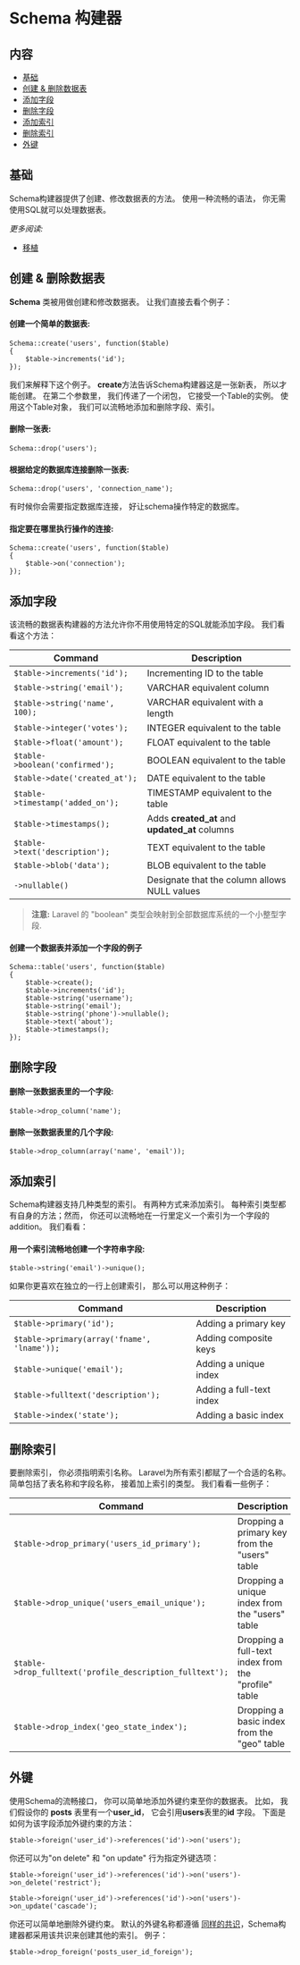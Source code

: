 # Schema 构建器

## 内容

- [基础](#the-basics)
- [创建 & 删除数据表](#creating-dropping-tables)
- [添加字段](#adding-columns)
- [删除字段](#dropping-columns)
- [添加索引](#adding-indexes)
- [删除索引](#dropping-indexes)
- [外键](#foreign-keys)

<a name="the-basics"></a>
## 基础

Schema构建器提供了创建、修改数据表的方法。 使用一种流畅的语法， 你无需使用SQL就可以处理数据表。 

*更多阅读:*

- [移植](/docs/database/migrations)

<a name="creating-dropping-tables"></a>
## 创建 & 删除数据表

**Schema** 类被用做创建和修改数据表。 让我们直接去看个例子：

#### 创建一个简单的数据表:

	Schema::create('users', function($table)
	{
		$table->increments('id');
	});

我们来解释下这个例子。 **create**方法告诉Schema构建器这是一张新表， 所以才能创建。 在第二个参数里， 我们传递了一个闭包， 它接受一个Table的实例。 使用这个Table对象， 我们可以流畅地添加和删除字段、索引。 

#### 删除一张表:

	Schema::drop('users');

#### 根据给定的数据库连接删除一张表:

	Schema::drop('users', 'connection_name');

有时候你会需要指定数据库连接， 好让schema操作特定的数据库。 

#### 指定要在哪里执行操作的连接:

	Schema::create('users', function($table)
	{
		$table->on('connection');
	});

<a name="adding-columns"></a>
## 添加字段

该流畅的数据表构建器的方法允许你不用使用特定的SQL就能添加字段。 我们看看这个方法：

Command  | Description
------------- | -------------
`$table->increments('id');`  |  Incrementing ID to the table
`$table->string('email');`  |  VARCHAR equivalent column
`$table->string('name', 100);`  |  VARCHAR equivalent with a length
`$table->integer('votes');`  |  INTEGER equivalent to the table
`$table->float('amount');`  |  FLOAT equivalent to the table
`$table->boolean('confirmed');`  |  BOOLEAN equivalent to the table
`$table->date('created_at');`  |  DATE equivalent to the table
`$table->timestamp('added_on');`  |  TIMESTAMP equivalent to the table
`$table->timestamps();`  |  Adds **created\_at** and **updated\_at** columns
`$table->text('description');`  |  TEXT equivalent to the table
`$table->blob('data');`  |  BLOB equivalent to the table
`->nullable()`  |  Designate that the column allows NULL values

> **注意:** Laravel 的 "boolean" 类型会映射到全部数据库系统的一个小整型字段.

#### 创建一个数据表并添加一个字段的例子

	Schema::table('users', function($table)
	{
		$table->create();
		$table->increments('id');
		$table->string('username');
		$table->string('email');
		$table->string('phone')->nullable();
		$table->text('about');
		$table->timestamps();
	});

<a name="dropping-columns"></a>
## 删除字段

#### 删除一张数据表里的一个字段:

	$table->drop_column('name');

#### 删除一张数据表里的几个字段:

	$table->drop_column(array('name', 'email'));

<a name="adding-indexes"></a>
## 添加索引

Schema构建器支持几种类型的索引。 有两种方式来添加索引。 每种索引类型都有自身的方法；然而， 你还可以流畅地在一行里定义一个索引为一个字段的addition。 我们看看：

#### 用一个索引流畅地创建一个字符串字段:

	$table->string('email')->unique();

如果你更喜欢在独立的一行上创建索引， 那么可以用这种例子：

Command  | Description
------------- | -------------
`$table->primary('id');`  |  Adding a primary key
`$table->primary(array('fname', 'lname'));`  |  Adding composite keys
`$table->unique('email');`  |  Adding a unique index
`$table->fulltext('description');`  |  Adding a full-text index
`$table->index('state');`  |  Adding a basic index

<a name="dropping-indexes"></a>
## 删除索引

要删除索引， 你必须指明索引名称。 Laravel为所有索引都赋了一个合适的名称。 简单包括了表名称和字段名称， 接着加上索引的类型。 我们看看一些例子：

Command  | Description
------------- | -------------
`$table->drop_primary('users_id_primary');`  |  Dropping a primary key from the "users" table
`$table->drop_unique('users_email_unique');`  |  Dropping a unique index from the "users" table
`$table->drop_fulltext('profile_description_fulltext');`  |  Dropping a full-text index from the "profile" table
`$table->drop_index('geo_state_index');`  |  Dropping a basic index from the "geo" table

<a name="foreign-keys"></a>
## 外键

使用Schema的流畅接口， 你可以简单地添加外键约束至你的数据表。 比如， 我们假设你的 **posts** 表里有一个**user_id**， 它会引用**users**表里的**id** 字段。 下面是如何为该字段添加外键约束的方法：

	$table->foreign('user_id')->references('id')->on('users');

你还可以为"on delete" 和 "on update" 行为指定外键选项：

	$table->foreign('user_id')->references('id')->on('users')->on_delete('restrict');

	$table->foreign('user_id')->references('id')->on('users')->on_update('cascade');

你还可以简单地删除外键约束。 默认的外键名称都遵循 [同样的共识](#dropping-indexes)，Schema构建器都采用该共识来创建其他的索引。 例子：

	$table->drop_foreign('posts_user_id_foreign');